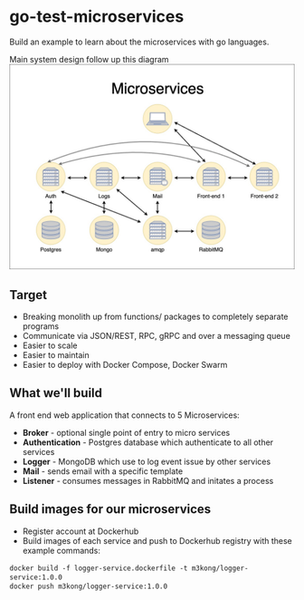 # go-test-microservices
Build an example to learn about the microservices with go languages.

Main system design follow up this diagram
![Go Microservices Diagram](./docs/images/go-microservices.jpg)

## Target
- Breaking monolith up from functions/ packages to completely separate programs
- Communicate via JSON/REST, RPC, gRPC and over a messaging queue
- Easier to scale
- Easier to maintain
- Easier to deploy with Docker Compose, Docker Swarm
  
## What we'll build
A front end web application that connects to 5 Microservices:
- **Broker** - optional single point of entry to micro services
- **Authentication** - Postgres database which authenticate to all other services
- **Logger** - MongoDB which use to log event issue by other services
- **Mail** - sends email with a specific template
- **Listener** - consumes messages in RabbitMQ and initates a process

## Build images for our microservices
- Register account at Dockerhub
- Build images of each service and push to Dockerhub registry with these example commands:
```
docker build -f logger-service.dockerfile -t m3kong/logger-service:1.0.0
docker push m3kong/logger-service:1.0.0
```